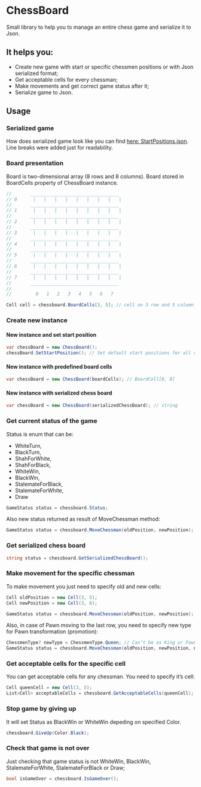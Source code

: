 # ChessBoard
Small library to help you to manage an entire chess game and serialize it to Json. 


## It helps you:
*	Create new game with start or specific chessmen positions or with Json serialized format;
*	Get acceptable cells for every chessman;
*	Make movements and get correct game status after it;
*	Serialize game to Json.



## Usage


### Serialized game
How does serialized game look like you can find [here: StartPositions.json]( https://github.com/SayKos/ChessBoard/blob/master/ChessBoard.Tests/StartPositions.json). Line breaks were added just for readability.


### Board presentation
Board is two-dimensional array (8 rows and 8 columns). Board stored in BoardCells property of ChessBoard instance.

```c#
//       _________________________________
// 0	  |   |   |   |   |   |   |   |   |
//       _________________________________
// 1	  |   |   |   |   |   |   |   |   |
//       _________________________________
// 2	  |   |   |   |   |   |   |   |   |
//       _________________________________
// 3	  |   |   |   |   |   |   |   |   |
//       _________________________________
// 4	  |   |   |   |   |   |   |   |   |
//       _________________________________
// 5	  |   |   |   |   |   |   |   |   |
//       _________________________________
// 6	  |   |   |   |   |   |   |   |   |
//       _________________________________
// 7	  |   |   |   |   |   |   |   |   |
//       _________________________________
//			
//         0   1   2   3   4   5   6   7   
```

```c#
Cell cell = chessboard.BoardCells[3, 5]; // cell on 3 row and 5 column
```



### Create new instance


#### New instance and set start position
```c#
var chessBoard = new ChessBoard();
chessBoard.SetStartPosition(); // Set default start positions for all chessmen and GameStatus.WhiteTurn status.
```


#### New instance with predefined board cells
```c#
var chessBoard = new ChessBoard(boardCells); // BoardCell[8, 8]
```


#### New instance with serialized chess board
```c#
var chessBoard = new ChessBoard(serializedChessBoard); // string
```


### Get current status of the game

Status is enum that can be:
*	WhiteTurn,
*	BlackTurn,
*	ShahForWhite,
*	ShahForBlack,
*	WhiteWin,
*	BlackWin,
*	StalemateForBlack,
*	StalemateForWhite,
*	Draw

```c#
GameStatus status = chessboard.Status;
```
Also new status returned as result of MoveChessman method:
```c#
GameStatus status = chessboard.MoveChessman(oldPosition, newPosition);
```


### Get serialized chess board
```c#
string status = chessboard.GetSerializedChessBoard();
```


### Make movement for the specific chessman

To make movement you just need to specify old and new cells:
```c#
Cell oldPosition = new Cell(3, 5);
Cell newPosition = new Cell(3, 6);

GameStatus status = chessboard.MoveChessman(oldPosition, newPosition);
```

Also, in case of Pawn moving to the last row, you need to specify new type for Pawn transformation (promotion):
```c#
ChessmenType? newType = ChessmenType.Queen; // Can’t be as King or Pawn
GameStatus status = chessboard.MoveChessman(oldPosition, newPosition, newType);
```


### Get acceptable cells for the specific cell

You can get acceptable cells for any chessman. You need to specify it’s cell:
```c#
Cell queenCell = new Cell(3, 5);
List<Cell> acceptableCells = chessboard.GetAcceptableCells(queenCell);
```


### Stop game by giving up

It will set Status as BlackWin or WhiteWin depeding on specified Color.
```c#
chessboard.GiveUp(Color.Black);
```


### Check that game is not over

Just checking that game status is not WhiteWin, BlackWin, StalemateForWhite, StalemateForBlack or Draw;

```c#
bool isGameOver = chessboard.IsGameOver();
```
